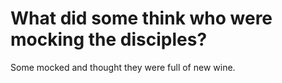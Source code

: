 # What did some think who were mocking the disciples?

Some mocked and thought they were full of new wine.
